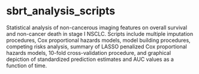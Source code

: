 # sbrt_analysis_scripts
Statistical analysis of non-cancerous imaging features on overall survival and non-cancer death in stage I NSCLC. Scripts include multiple imputation procedures, Cox proportional hazards models, model building procedures, competing risks analysis, summary of LASSO penalized Cox proportional hazards models, 10-fold cross-validation procedure, and graphical depiction of standardized prediction estimates and AUC values as a function of time.

